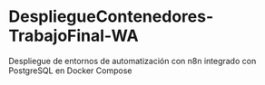 # DespliegueContenedores-TrabajoFinal-WA
Despliegue de entornos de automatización con n8n integrado con PostgreSQL en Docker Compose
